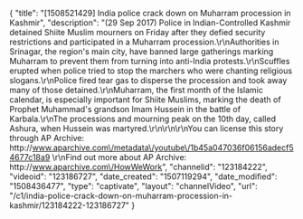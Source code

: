 {
    "title": "[1508521429] India police crack down on Muharram procession in Kashmir",
    "description": "(29 Sep 2017) Police in Indian-Controlled Kashmir detained Shiite Muslim mourners on Friday after they defied security restrictions and participated in a Muharram procession.\r\nAuthorities in Srinagar, the region's main city, have banned large gatherings marking Muharram to prevent them from turning into anti-India protests.\r\nScuffles erupted when police tried to stop the marchers who were chanting religious slogans.\r\nPolice fired tear gas to disperse the procession and took away many of those detained.\r\nMuharram, the first month of the Islamic calendar, is especially important for Shiite Muslims, marking the death of Prophet Muhammad's grandson Imam Hussein in the battle of Karbala.\r\nThe processions and mourning peak on the 10th day, called Ashura, when Hussein was martyred.\r\n\r\n\r\nYou can license this story through AP Archive: http:\/\/www.aparchive.com\/metadata\/youtube\/1b45a047036f06156adecf54677c18a9 \r\nFind out more about AP Archive: http:\/\/www.aparchive.com\/HowWeWork",
    "channelid": "123184222",
    "videoid": "123186727",
    "date_created": "1507119294",
    "date_modified": "1508436477",
    "type": "captivate",
    "layout": "channelVideo",
    "url": "\/c1\/india-police-crack-down-on-muharram-procession-in-kashmir\/123184222-123186727"
}